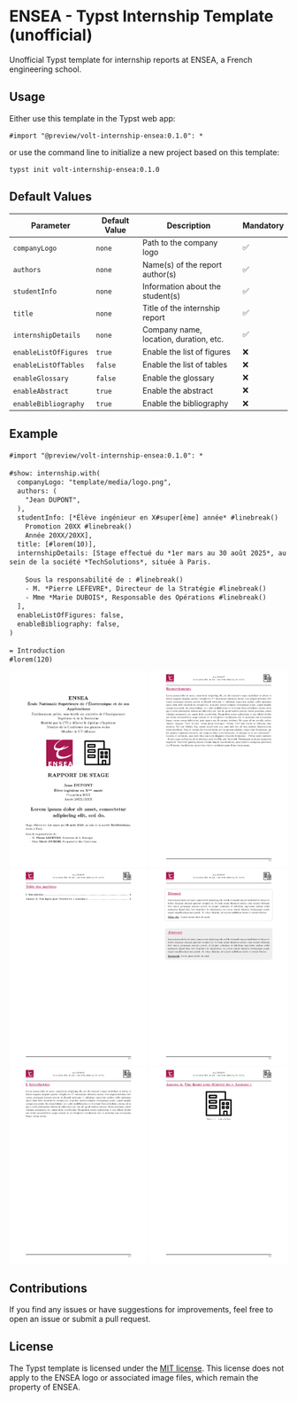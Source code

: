 # ENSEA - Typst Internship Template (unofficial)

Unofficial Typst template for internship reports at ENSEA, a French engineering school.

## Usage

Either use this template in the Typst web app:
```typst
#import "@preview/volt-internship-ensea:0.1.0": *
```
or use the command line to initialize a new project based on this template:
```typst
typst init volt-internship-ensea:0.1.0
```

## Default Values

| Parameter                | Default Value  | Description                            | Mandatory  |
|--------------------------|----------------|----------------------------------------|------------|
| `companyLogo`            | `none`         | Path to the company logo               | ✅         |
| `authors`                | `none`         | Name(s) of the report author(s)        | ✅         |
| `studentInfo`            | `none`         | Information about the student(s)       | ✅         |
| `title`                  | `none`         | Title of the internship report         | ✅         |
| `internshipDetails`      | `none`         | Company name, location, duration, etc. | ✅         |
| `enableListOfFigures`    | `true`         | Enable the list of figures             | ❌         |
| `enableListOfTables`     | `false`        | Enable the list of tables              | ❌         |
| `enableGlossary`         | `false`        | Enable the glossary                    | ❌         |
| `enableAbstract`         | `true`         | Enable the abstract                    | ❌         |
| `enableBibliography`     | `true`         | Enable the bibliography                | ❌         |

## Example

```typst
#import "@preview/volt-internship-ensea:0.1.0": *

#show: internship.with(
  companyLogo: "template/media/logo.png",
  authors: (
    "Jean DUPONT",
  ),
  studentInfo: [*Élève ingénieur en X#super[ème] année* #linebreak()
    Promotion 20XX #linebreak()
    Année 20XX/20XX],
  title: [#lorem(10)],
  internshipDetails: [Stage effectué du *1er mars au 30 août 2025*, au sein de la société *TechSolutions*, située à Paris.

    Sous la responsabilité de : #linebreak()
    - M. *Pierre LEFEVRE*, Directeur de la Stratégie #linebreak()
    - Mme *Marie DUBOIS*, Responsable des Opérations #linebreak()
  ],
  enableListOfFigures: false,
  enableBibliography: false,
)

= Introduction
#lorem(120)
```

<p align="center">
  <img src="thumbnail-internship-1.png" width="250" />
  <img src="thumbnail-internship-2.png" width="250" />
  <br/>
  <img src="thumbnail-internship-3.png" width="250" />
  <img src="thumbnail-internship-4.png" width="250" />
    <br/>
  <img src="thumbnail-internship-5.png" width="250" />
  <img src="thumbnail-internship-6.png" width="250" />
</p>

## Contributions

If you find any issues or have suggestions for improvements, feel free to open an issue or submit a pull request. 

## License

The Typst template is licensed under the [MIT license](https://github.com/Dawod-G/ENSEA_Typst-Template/blob/main/LICENSE.md). This license does not apply to the ENSEA logo or associated image files, which remain the property of ENSEA.